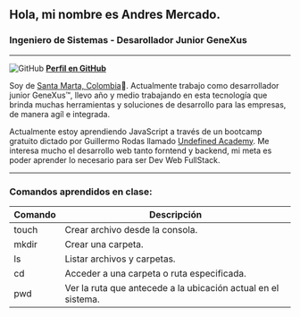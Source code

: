 ## Hola, mi nombre es Andres Mercado.
### Ingeniero de Sistemas - Desarollador Junior GeneXus
--------------------------------------------------------
![GitHub](https://github.githubassets.com/favicons/favicon-dark.png) **[Perfil en GitHub](https://github.com/andresmercado92)**


Soy de [Santa Marta, Colombia](https://goo.gl/maps/avC1f8jxiWWHxVTi6)🌅. Actualmente trabajo como desarrollador junior GeneXus™, llevo año y medio trabajando en esta tecnología que brinda muchas herramientas y soluciones de desarrollo para las empresas, de manera agíl e integrada.

Actualmente estoy aprendiendo JavaScript a través de un bootcamp gratuito dictado por Guillermo Rodas llamado [Undefined Academy](https://undefined.academy/). Me interesa mucho el desarrollo web tanto forntend y backend, mi meta es poder aprender lo necesario para ser Dev Web FullStack.

----------------------------------------------------------------------------------------
### Comandos aprendidos en clase:

| Comando | Descripción|
|---------|-------------|
| touch | Crear archivo desde la consola. |
| mkdir | Crear una carpeta. |
| ls | Listar archivos y carpetas. |
| cd | Acceder a una carpeta o ruta especificada. |
| pwd | Ver la ruta que antecede a la ubicación actual en el sistema. |
